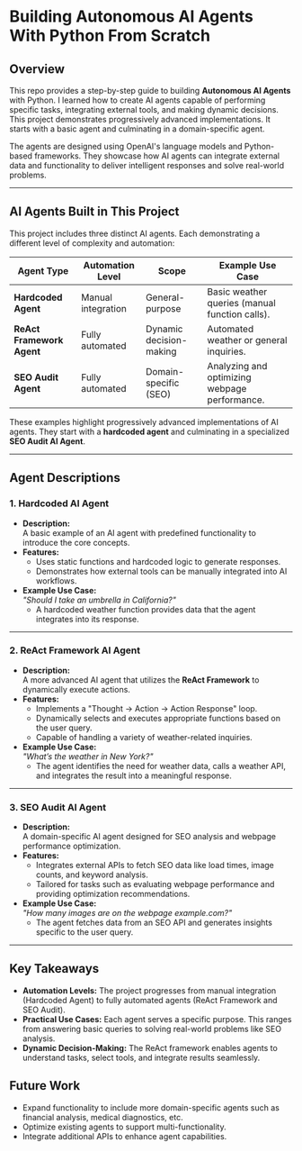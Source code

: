 # Building Autonomous AI Agents With Python From Scratch

## Overview

This repo provides a step-by-step guide to building **Autonomous AI Agents** with Python. I learned how to create AI agents capable of performing specific tasks, integrating external tools, and making dynamic decisions. This project demonstrates progressively advanced implementations. It starts with a basic agent and culminating in a domain-specific agent.

The agents are designed using OpenAI's language models and Python-based frameworks. They showcase how AI agents can integrate external data and functionality to deliver intelligent responses and solve real-world problems.

---

## AI Agents Built in This Project

This project includes three distinct AI agents. Each demonstrating a different level of complexity and automation:

| **Agent Type**         | **Automation Level** | **Scope**               | **Example Use Case**                              |
|-------------------------|----------------------|-------------------------|--------------------------------------------------|
| **Hardcoded Agent**     | Manual integration   | General-purpose         | Basic weather queries (manual function calls).  |
| **ReAct Framework Agent** | Fully automated       | Dynamic decision-making | Automated weather or general inquiries.         |
| **SEO Audit Agent**     | Fully automated       | Domain-specific (SEO)   | Analyzing and optimizing webpage performance.    |

These examples highlight progressively advanced implementations of AI agents. They start with a **hardcoded agent** and culminating in a specialized **SEO Audit AI Agent**.

---

## Agent Descriptions

### 1. Hardcoded AI Agent
- **Description:**  
  A basic example of an AI agent with predefined functionality to introduce the core concepts.
- **Features:**  
  - Uses static functions and hardcoded logic to generate responses.
  - Demonstrates how external tools can be manually integrated into AI workflows.
- **Example Use Case:**  
  *"Should I take an umbrella in California?"*  
  - A hardcoded weather function provides data that the agent integrates into its response.

---

### 2. ReAct Framework AI Agent
- **Description:**  
  A more advanced AI agent that utilizes the **ReAct Framework** to dynamically execute actions.
- **Features:**  
  - Implements a "Thought → Action → Action Response" loop.
  - Dynamically selects and executes appropriate functions based on the user query.
  - Capable of handling a variety of weather-related inquiries.
- **Example Use Case:**  
  *"What’s the weather in New York?"*  
  - The agent identifies the need for weather data, calls a weather API, and integrates the result into a meaningful response.

---

### 3. SEO Audit AI Agent
- **Description:**  
  A domain-specific AI agent designed for SEO analysis and webpage performance optimization.
- **Features:**  
  - Integrates external APIs to fetch SEO data like load times, image counts, and keyword analysis.
  - Tailored for tasks such as evaluating webpage performance and providing optimization recommendations.
- **Example Use Case:**  
  *"How many images are on the webpage example.com?"*  
  - The agent fetches data from an SEO API and generates insights specific to the user query.

---

## Key Takeaways

- **Automation Levels:** The project progresses from manual integration (Hardcoded Agent) to fully automated agents (ReAct Framework and SEO Audit).
- **Practical Use Cases:** Each agent serves a specific purpose. This ranges from answering basic queries to solving real-world problems like SEO analysis.
- **Dynamic Decision-Making:** The ReAct framework enables agents to understand tasks, select tools, and integrate results seamlessly.


## Future Work

- Expand functionality to include more domain-specific agents such as financial analysis, medical diagnostics, etc.
- Optimize existing agents to support multi-functionality.
- Integrate additional APIs to enhance agent capabilities.

